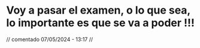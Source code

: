 # Voy a pasar el examen, o lo que sea, lo importante es que se va a poder !!!


// comentado 07/05/2024 - 13:17 //